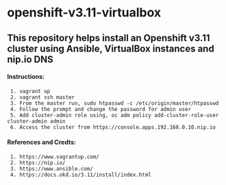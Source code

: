 # openshift-v3.11-virtualbox

## This repository helps install an Openshift v3.11 cluster using Ansible, VirtualBox instances and nip.io DNS

#### Instructions:
     1. vagrant up
     2. vagrant ssh master
     3. From the master run, sudo htpasswd -c /etc/origin/master/htpasswd
     4. Follow the prompt and change the password for admin user
     5. Add cluster-admin role using, oc adm policy add-cluster-role-user cluster-admin admin
     6. Access the cluster from https://console.apps.192.168.0.10.nip.io

#### References and Credts:
     1. https://www.vagrantup.com/
     2. https://nip.io/
     3. https://www.ansible.com/
     4. https://docs.okd.io/3.11/install/index.html
